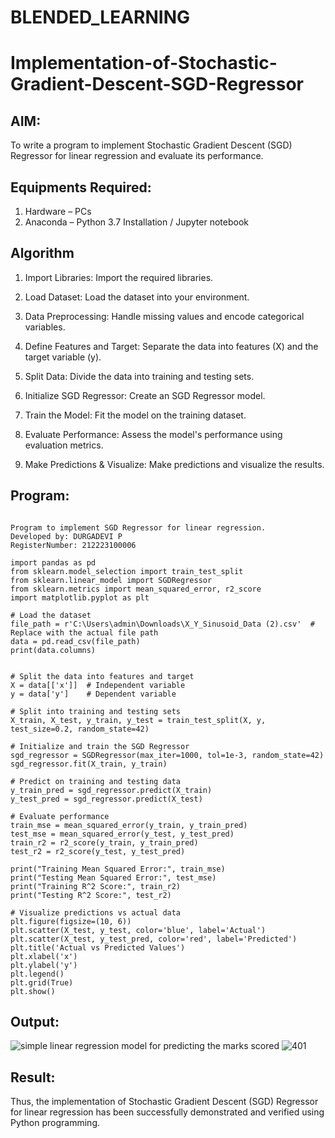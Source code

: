 # BLENDED_LEARNING
# Implementation-of-Stochastic-Gradient-Descent-SGD-Regressor

## AIM:
To write a program to implement Stochastic Gradient Descent (SGD) Regressor for linear regression and evaluate its performance.

## Equipments Required:
1. Hardware – PCs
2. Anaconda – Python 3.7 Installation / Jupyter notebook

## Algorithm
1. Import Libraries:
Import the required libraries.

2. Load Dataset:
Load the dataset into your environment.

3. Data Preprocessing:
Handle missing values and encode categorical variables.

4. Define Features and Target:
Separate the data into features (X) and the target variable (y).

5. Split Data:
Divide the data into training and testing sets.

6. Initialize SGD Regressor:
Create an SGD Regressor model.

7. Train the Model:
Fit the model on the training dataset.

8. Evaluate Performance:
Assess the model's performance using evaluation metrics.

9. Make Predictions & Visualize:
Make predictions and visualize the results. 

## Program:
```

Program to implement SGD Regressor for linear regression.
Developed by: DURGADEVI P
RegisterNumber: 212223100006

import pandas as pd
from sklearn.model_selection import train_test_split
from sklearn.linear_model import SGDRegressor
from sklearn.metrics import mean_squared_error, r2_score
import matplotlib.pyplot as plt

# Load the dataset
file_path = r'C:\Users\admin\Downloads\X_Y_Sinusoid_Data (2).csv'  # Replace with the actual file path
data = pd.read_csv(file_path)
print(data.columns)


# Split the data into features and target
X = data[['x']]  # Independent variable
y = data['y']    # Dependent variable

# Split into training and testing sets
X_train, X_test, y_train, y_test = train_test_split(X, y, test_size=0.2, random_state=42)

# Initialize and train the SGD Regressor
sgd_regressor = SGDRegressor(max_iter=1000, tol=1e-3, random_state=42)
sgd_regressor.fit(X_train, y_train)

# Predict on training and testing data
y_train_pred = sgd_regressor.predict(X_train)
y_test_pred = sgd_regressor.predict(X_test)

# Evaluate performance
train_mse = mean_squared_error(y_train, y_train_pred)
test_mse = mean_squared_error(y_test, y_test_pred)
train_r2 = r2_score(y_train, y_train_pred)
test_r2 = r2_score(y_test, y_test_pred)

print("Training Mean Squared Error:", train_mse)
print("Testing Mean Squared Error:", test_mse)
print("Training R^2 Score:", train_r2)
print("Testing R^2 Score:", test_r2)

# Visualize predictions vs actual data
plt.figure(figsize=(10, 6))
plt.scatter(X_test, y_test, color='blue', label='Actual')
plt.scatter(X_test, y_test_pred, color='red', label='Predicted')
plt.title('Actual vs Predicted Values')
plt.xlabel('x')
plt.ylabel('y')
plt.legend()
plt.grid(True)
plt.show()

```

## Output:
![simple linear regression model for predicting the marks scored](sam.png)
![401](https://github.com/user-attachments/assets/c0a3dfe1-07d8-412c-a426-5e3160c0fab1)

## Result:
Thus, the implementation of Stochastic Gradient Descent (SGD) Regressor for linear regression has been successfully demonstrated and verified using Python programming.

